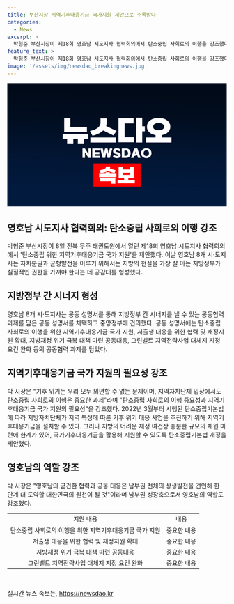 ```yaml
---
title: 부산시장 지역기후대응기금 국가지원 제안으로 주목받다
categories:
  - News
excerpt: >
  박형준 부산시장이 제18회 영호남 시도지사 협력회의에서 탄소중립 사회로의 이행을 강조했다. 영호남 8개 시·도지사는 지역기후대응기금 국가 지원 및 지방정부 간 시너지 협력 등을 담은 공동 성명서를 채택해 중앙정부에 건의했으며, 박 시장은 지역기후대응기금의 국가 지원을 강조하며 탄소중립기본법 개정을 제안했다. 이에 따라 영호남의 협력과 공동 대응이 남부권 전체의 상생발전을 견인할 것으로 기대했다.
feature_text: >
  박형준 부산시장이 제18회 영호남 시도지사 협력회의에서 탄소중립 사회로의 이행을 강조했다. 영호남 8개 시·도지사는 지역기후대응기금 국가 지원 및 지방정부 간 시너지 협력 등을 담은 공동 성명서를 채택해 중앙정부에 건의했으며, 박 시장은 지역기후대응기금의 국가 지원을 강조하며 탄소중립기본법 개정을 제안했다. 이에 따라 영호남의 협력과 공동 대응이 남부권 전체의 상생발전을 견인할 것으로 기대했다.
image: '/assets/img/newsdao_breakingnews.jpg'
---
```


<p><img src="/assets/img/newsdao_breakingnews.jpg" alt="flaretime 속보" /></p>

<h2 data-ke-size="size26">영호남 시도지사 협력회의: 탄소중립 사회로의 이행 강조</h2>

<p data-ke-size="size16">박형준 부산시장이 8일 전북 무주 태권도원에서 열린 제18회 영호남 시도지사 협력회의에서 '탄소중립 위한 지역기후대응기금 국가 지원'을 제안했다. 이날 영호남 8개 시·도지사는 자치분권과 균형발전을 이루기 위해서는 지방의 현실을 가장 잘 아는 지방정부가 실질적인 권한을 가져야 한다는 데 공감대를 형성했다.</p>

<h2 data-ke-size="size24">지방정부 간 시너지 형성</h2>

<p data-ke-size="size16">영호남 8개 시·도지사는 공동 성명서를 통해 지방정부 간 시너지를 낼 수 있는 공동협력 과제를 담은 공동 성명서를 채택하고 중앙정부에 건의했다. 공동 성명서에는 탄소중립 사회로의 이행을 위한 지역기후대응기금 국가 지원, 저출생 대응을 위한 협력 및 재정지원 확대, 지방재정 위기 극복 대책 마련 공동대응, 그린벨트 지역전략사업 대체지 지정 요건 완화 등의 공동협력 과제를 담았다.</p>

<h2 data-ke-size="size24">지역기후대응기금 국가 지원의 필요성 강조</h2>

<p data-ke-size="size16">박 시장은 "기후 위기는 우리 모두 외면할 수 없는 문제이며, 지역자치단체 입장에서도 탄소중립 사회로의 이행은 중요한 과제"라며 "탄소중립 사회로의 이행 중요성과 지역기후대응기금 국가 지원의 필요성"을 강조했다. 2022년 3월부터 시행된 탄소중립기본법에 따라 지방자치단체가 지역 특성에 따른 기후 위기 대응 사업을 추진하기 위해 지역기후대응기금을 설치할 수 있다. 그러나 지방의 어려운 재정 여건상 충분한 규모의 재원 마련에 한계가 있어, 국가기후대응기금을 활용해 지원할 수 있도록 탄소중립기본법 개정을 제안했다.</p>

<h2 data-ke-size="size24">영호남의 역할 강조</h2>

<p data-ke-size="size16">박 시장은 "영호남의 굳건한 협력과 공동 대응은 남부권 전체의 상생발전을 견인해 한 단계 더 도약할 대한민국의 원천이 될 것"이라며 남부권 성장축으로서 영호남의 역할도 강조했다.</p>

<table>
   <tbody>
      <tr>
         <td style="text-align: center;">지원 내용</td>
         <td style="text-align: center;">내용</td>
      </tr>
      <tr>
         <td style="text-align: center;">탄소중립 사회로의 이행을 위한 지역기후대응기금 국가 지원</td>
         <td style="text-align: center;">중요한 내용</td>
      </tr>
      <tr>
         <td style="text-align: center;">저출생 대응을 위한 협력 및 재정지원 확대</td>
         <td style="text-align: center;">중요한 내용</td>
      </tr>
      <tr>
         <td style="text-align: center;">지방재정 위기 극복 대책 마련 공동대응</td>
         <td style="text-align: center;">중요한 내용</td>
      </tr>
      <tr>
         <td style="text-align: center;">그린벨트 지역전략사업 대체지 지정 요건 완화</td>
         <td style="text-align: center;">중요한 내용</td>
      </tr>
   </tbody>
</table>

<p data-ke-size="size16">&nbsp;</p>
실시간 뉴스 속보는, <a href="https://newsdao.kr" rel="dofollow">https://newsdao.kr</a>


